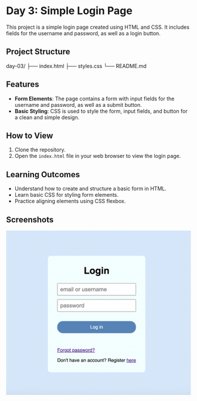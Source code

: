 # Day 3: Simple Login Page

This project is a simple login page created using HTML and CSS. It includes fields for the username and password, as well as a login button.

## Project Structure

day-03/
├── index.html
├── styles.css
└── README.md

## Features

- **Form Elements**: The page contains a form with input fields for the username and password, as well as a submit button.
- **Basic Styling**: CSS is used to style the form, input fields, and button for a clean and simple design.

## How to View

1. Clone the repository.
2. Open the `index.html` file in your web browser to view the login page.

## Learning Outcomes

- Understand how to create and structure a basic form in HTML.
- Learn basic CSS for styling form elements.
- Practice aligning elements using CSS flexbox.

## Screenshots

![Login Page Screenshot](../images/day-03.png)
